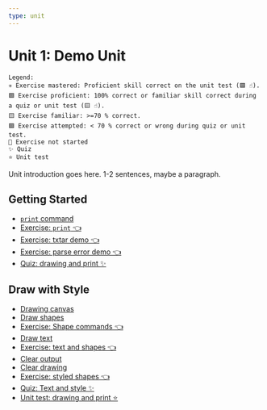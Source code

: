 ```yaml
---
type: unit
---
```


# Unit 1: Demo Unit

```
Legend:
✳️ Exercise mastered: Proficient skill correct on the unit test (🟩 ☝️).
🟩 Exercise proficient: 100% correct or familiar skill correct during a quiz or unit test (🟨 ☝️).
🟨 Exercise familiar: >=70 % correct.
🟪 Exercise attempted: < 70 % correct or wrong during quiz or unit test.
🔲 Exercise not started
✨ Quiz
⭐️ Unit test
```

Unit introduction goes here. 1-2 sentences, maybe a paragraph.

## Getting Started

- [`print` command](intro.md)
- [Exercise: `print` 👈](exercise1/README.md)
- [Exercise: txtar demo 👈](exercise-txtar/README.md)
- [Exercise: parse error demo 👈](exercise-parse-error/README.md)
- [Quiz: drawing and print ✨](quiz1.md)

## Draw with Style

- [Drawing canvas](shape/intro.md)
- [Draw shapes](shape/commands.md)
- [Exercise: Shape commands 👈](shape/README.md)
- [Draw text](text/intro.md)
- [Exercise: text and shapes 👈](text/README.md)
- [Clear output](cls/cls.md)
- [Clear drawing](cls/clear.md)
- [Exercise: styled shapes 👈](cls/README.md)
- [Quiz: Text and style ✨](quiz2.md)
- [Unit test: drawing and print ⭐️](unittest.md)
